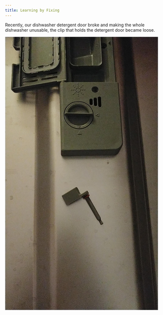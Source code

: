 ```yaml
---
title: Learning by Fixing
---
```


Recently, our dishwasher detergent door broke and making the whole dishwasher unusable, the clip that holds the detergent door became loose.

![](/assets/images/dishwasher/dishwasher_door_clip.jpg)
